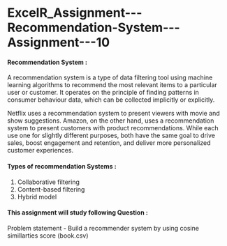 # ExcelR_Assignment---Recommendation-System---Assignment---10

#### Recommendation System :
A recommendation system is a type of data filtering tool using machine learning algorithms to recommend the most relevant items to a particular user or customer. It operates on the principle of finding patterns in consumer behaviour data, which can be collected implicitly or explicitly.

Netflix uses a recommendation system to present viewers with movie and show suggestions. Amazon, on the other hand, uses a recommendation system to present customers with product recommendations. While each use one for slightly different purposes, both have the same goal to drive sales, boost engagement and retention, and deliver more personalized customer experiences.

#### Types of recommendation Systems :
  1. Collaborative filtering
  2. Content-based filtering
  3. Hybrid model

#### This assignment will study following Question :
Problem statement - Build a recommender system by using cosine simillarties score (book.csv)
